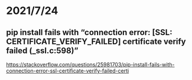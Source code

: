 # 2021/7/24
## pip install fails with “connection error: [SSL: CERTIFICATE_VERIFY_FAILED] certificate verify failed (_ssl.c:598)”
https://stackoverflow.com/questions/25981703/pip-install-fails-with-connection-error-ssl-certificate-verify-failed-certi